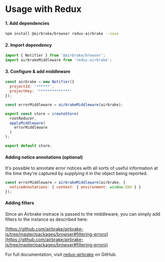 # Usage with Redux

#### 1. Add dependencies
```bash
npm install @airbrake/browser redux-airbrake --save
```

#### 2. Import dependency
```js
import { Notifier } from '@airbrake/browser';
import airbrakeMiddleware from 'redux-airbrake';
```

#### 3. Configure & add middleware
```js
const airbrake = new Notifier({
  projectId: '******',
  projectKey: '**************'
});

const errorMiddleware = airbrakeMiddleware(airbrake);

export const store = createStore(
  rootReducer,
  applyMiddleware(
    errorMiddleware
  )
);

export default store;
```

#### Adding notice annotations (optional)

It's possible to annotate error notices with all sorts of useful information at the time they're captured by supplying it in the object being reported.

```js
const errorMiddleware = airbrakeMiddleware(airbrake, {
  noticeAnnotations: { context: { environment: window.ENV } }
});
```

#### Adding filters

Since an Airbrake instrace is passed to the middleware, you can simply add
filters to the instance as described here:

[https://github.com/airbrake/airbrake-js/tree/master/packages/browser#filtering-errors](https://github.com/airbrake/airbrake-js/tree/master/packages/browser#filtering-errors)

For full documentation, visit [redux-airbrake](https://github.com/alexcastillo/redux-airbrake) on GitHub.
